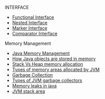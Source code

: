 INTERFACE

- [Functional Interface](https://www.geeksforgeeks.org/functional-interfaces-java/?ref=lbp)
- [Nested Interface](https://www.geeksforgeeks.org/interface-nested-class-another-interface/?ref=lbp)
- [Marker Interface](https://www.geeksforgeeks.org/marker-interface-java/?ref=lbp)
- [Comparator Interface](https://www.geeksforgeeks.org/comparator-interface-java/?ref=lbp)

Memory Management

- [Java Memory Management](https://www.geeksforgeeks.org/java-memory-management/?ref=lbp)
- [How Java objects are stored in memory](https://www.geeksforgeeks.org/g-fact-46/?ref=lbp)
- [Stack Vs Heap memory allocation](https://www.geeksforgeeks.org/stack-vs-heap-memory-allocation/?ref=lbp)
- [Types of memory areas allocated by JVM](https://www.geeksforgeeks.org/how-many-types-of-memory-areas-are-allocated-by-jvm/?ref=lbp)
- [Garbage Collection](https://www.geeksforgeeks.org/garbage-collection-java/?ref=lbp)
- [Types of JVM garbage collectors](https://www.geeksforgeeks.org/types-of-jvm-garbage-collectors-in-java-with-implementation-details/?ref=lbp)
- [Memory leaks in java](https://www.geeksforgeeks.org/memory-leaks-java/?ref=lbp)
- [JVM stack area](https://www.geeksforgeeks.org/java-virtual-machine-jvm-stack-area/?ref=lbp)

